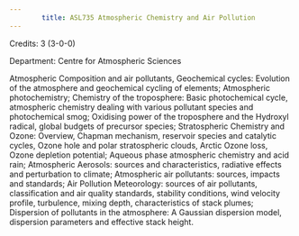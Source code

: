 ```yaml
---
        title: ASL735 Atmospheric Chemistry and Air Pollution
---
```

Credits: 3 (3-0-0)

Department: Centre for Atmospheric Sciences

Atmospheric Composition and air pollutants, Geochemical cycles: Evolution of the atmosphere and geochemical cycling of elements; Atmospheric photochemistry; Chemistry of the troposphere: Basic photochemical cycle, atmospheric chemistry dealing with various pollutant species and photochemical smog; Oxidising power of the troposphere and the Hydroxyl radical, global budgets of precursor species; Stratospheric Chemistry and Ozone: Overview, Chapman mechanism, reservoir species and catalytic cycles, Ozone hole and polar stratospheric clouds, Arctic Ozone loss, Ozone depletion potential; Aqueous phase atmospheric chemistry and acid rain; Atmospheric Aerosols: sources and characteristics, radiative effects and perturbation to climate; Atmospheric air pollutants: sources, impacts and standards; Air Pollution Meteorology: sources of air pollutants, classification and air quality standards, stability conditions, wind velocity profile, turbulence, mixing depth, characteristics of stack plumes; Dispersion of pollutants in the atmosphere: A Gaussian dispersion model, dispersion parameters and effective stack height.